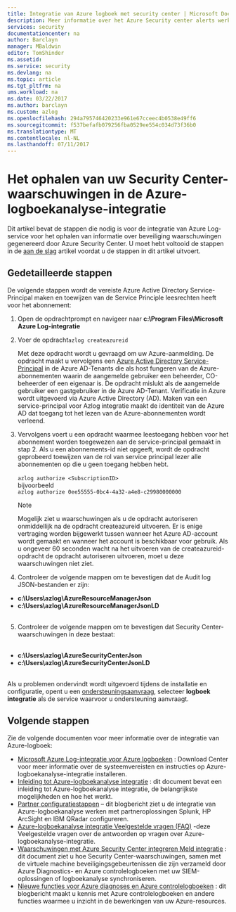 ```yaml
---
title: Integratie van Azure logboek met security center | Microsoft Docs
description: Meer informatie over het Azure Security center alerts werken met logboek-integratie
services: security
documentationcenter: na
author: Barclayn
manager: MBaldwin
editor: TomShinder
ms.assetid: 
ms.service: security
ms.devlang: na
ms.topic: article
ms.tgt_pltfrm: na
ums.workload: na
ms.date: 03/22/2017
ms.author: barclayn
ms.custom: azlog
ms.openlocfilehash: 294a795746420233e961e67cceec4b0538e49ff6
ms.sourcegitcommit: f537befafb079256fba0529ee554c034d73f36b0
ms.translationtype: MT
ms.contentlocale: nl-NL
ms.lasthandoff: 07/11/2017
---
```

# <a name="how-to-get-your-security-center-alerts-in-azure-log-integration"></a>Het ophalen van uw Security Center-waarschuwingen in de Azure-logboekanalyse-integratie
Dit artikel bevat de stappen die nodig is voor de integratie van Azure Log-service voor het ophalen van informatie over beveiliging waarschuwingen gegenereerd door Azure Security Center. U moet hebt voltooid de stappen in de [aan de slag](security-azure-log-integration-get-started.md) artikel voordat u de stappen in dit artikel uitvoert.

## <a name="detailed-steps"></a>Gedetailleerde stappen
De volgende stappen wordt de vereiste Azure Active Directory Service-Principal maken en toewijzen van de Service Principle leesrechten heeft voor het abonnement:
1. Open de opdrachtprompt en navigeer naar **c:\Program Files\Microsoft Azure Log-integratie**
2. Voer de opdracht``azlog createazureid``

    Met deze opdracht wordt u gevraagd om uw Azure-aanmelding. De opdracht maakt u vervolgens een [Azure Active Directory Service-Principal](../active-directory/develop/active-directory-application-objects.md) in de Azure AD-Tenants die als host fungeren van de Azure-abonnementen waarin de aangemelde gebruiker een beheerder, CO-beheerder of een eigenaar is. De opdracht mislukt als de aangemelde gebruiker een gastgebruiker in de Azure AD-Tenant. Verificatie in Azure wordt uitgevoerd via Azure Active Directory (AD). Maken van een service-principal voor Azlog integratie maakt de identiteit van de Azure AD dat toegang tot het lezen van de Azure-abonnementen wordt verleend.

2. Vervolgens voert u een opdracht waarmee leestoegang hebben voor het abonnement worden toegewezen aan de service-principal gemaakt in stap 2. Als u een abonnements-id niet opgeeft, wordt de opdracht geprobeerd toewijzen van de rol van service principal lezer alle abonnementen op die u geen toegang hebben hebt. </br></br>
``azlog authorize <SubscriptionID>`` </br> bijvoorbeeld </br>
``azlog authorize 0ee55555-0bc4-4a32-a4e8-c29980000000``

    >[!NOTE]
    Mogelijk ziet u waarschuwingen als u de opdracht autoriseren onmiddellijk na de opdracht createazureid uitvoeren. Er is enige vertraging worden bijgewerkt tussen wanneer het Azure AD-account wordt gemaakt en wanneer het account is beschikbaar voor gebruik. Als u ongeveer 60 seconden wacht na het uitvoeren van de createazureid-opdracht de opdracht autoriseren uitvoeren, moet u deze waarschuwingen niet ziet.

4. Controleer de volgende mappen om te bevestigen dat de Audit log JSON-bestanden er zijn:
 * **c:\Users\azlog\AzureResourceManagerJson**
 * **c:\Users\azlog\AzureResourceManagerJsonLD** </br></br>
5. Controleer de volgende mappen om te bevestigen dat Security Center-waarschuwingen in deze bestaat:</br></br>
 * **c:\Users\azlog\AzureSecurityCenterJson**
 * **c:\Users\azlog\AzureSecurityCenterJsonLD** </br></br>

Als u problemen ondervindt wordt uitgevoerd tijdens de installatie en configuratie, opent u een [ondersteuningsaanvraag](/azure-supportability/how-to-create-azure-support-request.md), selecteer **logboek integratie** als de service waarvoor u ondersteuning aanvraagt.

## <a name="next-steps"></a>Volgende stappen
Zie de volgende documenten voor meer informatie over de integratie van Azure-logboek:

* [Microsoft Azure Log-integratie voor Azure logboeken](https://www.microsoft.com/download/details.aspx?id=53324) : Download Center voor meer informatie over de systeemvereisten en instructies op Azure-logboekanalyse-integratie installeren.
* [Inleiding tot Azure-logboekanalyse integratie](security-azure-log-integration-overview.md) : dit document bevat een inleiding tot Azure-logboekanalyse integratie, de belangrijkste mogelijkheden en hoe het werkt.
* [Partner configuratiestappen](https://blogs.msdn.microsoft.com/azuresecurity/2016/08/23/azure-log-siem-configuration-steps/) – dit blogbericht ziet u de integratie van Azure-logboekanalyse werken met partneroplossingen Splunk, HP ArcSight en IBM QRadar configureren.
* [Azure-logboekanalyse integratie Veelgestelde vragen (FAQ)](security-azure-log-integration-faq.md) -deze Veelgestelde vragen over de antwoorden op vragen over Azure-logboekanalyse-integratie.
* [Waarschuwingen met Azure Security Center integreren Meld integratie](../security-center/security-center-integrating-alerts-with-log-integration.md) : dit document ziet u hoe Security Center-waarschuwingen, samen met de virtuele machine beveiligingsgebeurtenissen die zijn verzameld door Azure Diagnostics- en Azure controlelogboeken met uw SIEM-oplossingen of logboekanalyse synchroniseren.
* [Nieuwe functies voor Azure diagnoses en Azure controlelogboeken](https://azure.microsoft.com/blog/new-features-for-azure-diagnostics-and-azure-audit-logs/) : dit blogbericht maakt u kennis met Azure controlelogboeken en andere functies waarmee u inzicht in de bewerkingen van uw Azure-resources.

